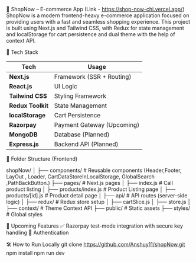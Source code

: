 🛒 ShopNow –  E-commerce App (Link - https://shop-now-chi.vercel.app/)
ShopNow is a modern frontend-heavy e-commerce application focused on providing users with a fast and seamless shopping experience. This project is built using Next.js and Tailwind CSS, with Redux for state management and localStorage for cart persistence and dual theme with the help of context API.


🧠 Tech Stack

| Tech              | Usage                      |
| ----------------- | -------------------------- |
| **Next.js**       | Framework (SSR + Routing)  |
| **React.js**      | UI Logic                   |
| **Tailwind CSS**  | Styling Framework          |
| **Redux Toolkit** | State Management           |
| **localStorage**  | Cart Persistence           |
| **Razorpay**      | Payment Gateway (Upcoming) |
| **MongoDB**       | Database (Planned)         |
| **Express.js**    | Backend API (Planned)      |


📁 Folder Structure (Frontend)

shopNow/
│
├── components/         # Reusable components (Header,Footer, LayOut ,  Loader, CartDataStoreInLocalStorage, GlobalSearch  ,PathBackButton.)
├── pages/              # Next.js pages
│   ├── index.js        # Call  product listing
│   ├── products/index.js # Product Listing page
│   ├── products/[id].js # Product detail page
│   ├── api/            # API routes (server-side logic)
│
├── redux/              # Redux store setup
│   ├── cartSlice.js
│   ├── store.js
│
├── context/            # Theme Context API
├── public/             # Static assets
├── styles/             # Global styles


📌 Upcoming Features
✅ Razorpay test-mode integration with secure key handling
🔐 Authentication 



🛠 How to Run Locally
git clone https://github.com/Anshuy11/shopNow.git
npm install
npm run dev




